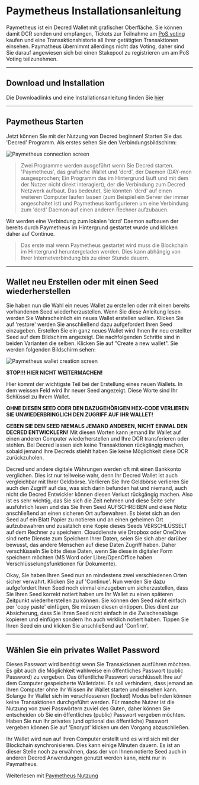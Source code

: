 # **Paymetheus Installationsanleitung** #

Paymetheus ist ein Decred Wallet mit grafischer Oberfläche. Sie können damit DCR senden und empfangen, Tickets zur Teilnahme am [PoS voting](/mining/proof-of-stake.md) kaufen und eine Transaktionshistorie all Ihrer getätigten Transaktionen einsehen.
Paymatheus übernimmt allerdings nicht das Voting, daher sind Sie darauf angewiesen sich bei einen Stakepool zu registrieren um am PoS Voting teilzunehmen.

---

## **Download und Installation** ##
Die Downloadlinks und eine Installationsanleitung finden Sie [hier](/getting-started/install-guide.md#windows-installer)

---

## **Paymetheus Starten** ##
Jetzt können Sie mit der Nutzung von Decred beginnen! Starten Sie das 'Decred' Programm. Als erstes sehen Sie den Verbindungsbildschirm:  

![Paymetheus connection screen](../../img/Paymetheus-dcrd-login.png)  

>Zwei Programme werden ausgeführt wenn Sie Decred starten. 'Paymetheus', das grafische Wallet und 'dcrd', der Daemon (DAY-mon ausgesprochen; Ein Programm
>das im Hintergrund läuft und mit dem der Nutzer nicht direkt interagiert), der die Verbindung zum Decred Netzwerk aufbaut. Das bedeutet, Sie könnten 'dcrd'
>auf einen weiteren Computer laufen lassen (zum Beispiel ein Server der immer angeschaltet ist) und Paymetheus konfigurieren um eine Verbindung zum 'dcrd' Daemon auf einen anderen Rechner aufzubauen.

Wir werden eine Verbindung zum lokalen 'dcrd' Daemon aufbauen der bereits durch Paymetheus im Hintergrund gestartet wurde und klicken daher auf Continue.

> Das erste mal wenn Paymetheus gestartet wird muss die Blockchain im Hintergrund heruntergeladen werden. Dies kann abhängig von Ihrer Internetverbindung bis zu einer Stunde dauern.

---

## **Wallet neu Erstellen oder mit einen Seed wiederherstellen** ##
Sie haben nun die Wahl ein neues Wallet zu erstellen oder mit einen bereits vorhandenen Seed wiederherzustellen. Wenn Sie diese Anleitung lesen werden Sie 
Wahrscheinlich ein neues Wallet erstellen wollen. Klicken Sie auf 'restore' werden Sie anschließend dazu aufgefordert Ihren Seed einzugeben. Erstellen Sie ein
ganz neues Wallet wird Ihnen Ihr neu erstellter Seed auf dem Bildschirm angezeigt. Die nachfolgenden Schritte sind in beiden Varianten die selben.
Klicken Sie auf "Create a new wallet". Sie werden folgenden Bildschirm sehen:  

![Paymetheus wallet creation screen](/img/Paymetheus-seed-window.png)  

<i class="fa fa-exclamation-triangle"></i> **STOP!!! HIER NICHT WEITERMACHEN!**  

Hier kommt der wichtigste Teil bei der Erstellung eines neuen Wallets. In dem weissen Feld wird Ihr neuer Seed angezeigt. Diese Worte sind Ihr Schlüssel zu 
Ihrem Wallet.  

<i class="fa fa-exclamation-triangle"></i> **OHNE DIESEN SEED ODER DEN DAZUGEHÖRIGEN HEX-CODE VERLIEREN SIE UNWIEDERBRINGLICH DEN ZUGRIFF AUF IHR WALLET!**  

**GEBEN SIE DEN SEED NIEMALS JEMAND ANDEREN, NICHT EINMAL DEN DECRED ENTWICKLERN!** Mit diesen Worten kann jemand Ihr Wallet auf einen anderen Computer 
wiederherstellen und Ihre DCR transferieren oder stehlen. Bei Decred lassen sich keine Transaktionen rückgängig machen, sobald jemand Ihre Decreds stiehlt 
haben Sie keine Möglichkeit diese DCR zurückzuholen.

Decred und andere digitale Währungen werden oft mit einen Bankkonto verglichen. Dies ist nur teilweise wahr, denn Ihr Decred Wallet ist auch vergleichbar mit
Ihrer Geldbörse. Verlieren Sie Ihre Geldbörse verlieren Sie auch den Zugriff auf das, was sich darin befunden hat und niemand, auch nicht die Decred Entwickler
können diesen Verlust rückgängig machen. Also ist es sehr wichtig, das Sie sich die Zeit nehmen und diese Seite sehr ausführlich lesen und das Sie Ihren Seed
AUFSCHREIBEN und diese Notiz anschließend an einen sicheren Ort aufbewahren. Es bietet sich an den Seed auf ein Blatt Papier zu notieren und an einen geheimen 
Ort aufzubewahren und zusätzlich eine Kopie dieses Seeds VERSCHLÜSSELT auf dem Rechner zu speichern. Clouddienste wie Dropbox oder OneDrive sind nette Dienste
zum Speichern Ihrer Daten, seien Sie sich aber darüber bewusst, das andere Menschen auf diese Daten Zugriff haben. Daher verschlüsseln Sie bitte diese Daten,
wenn Sie diese in digitaler Form speichern möchten (MS Word oder Libre/OpenOffice haben Verschlüsselungsfunktionen für Dokumente).

Okay, Sie haben Ihren Seed nun an mindestens zwei verschiedenen Orten sicher verwahrt. Klicken Sie auf 'Continue'. Nun werden Sie dazu aufgefordert Ihren Seed
noch einmal einzugeben um sicherzustellen, dass Sie Ihren Seed korrekt notiert haben um Ihr Wallet zu einen späteren Zeitpunkt wiederherstellen zu können.
Sie können den Seed nicht einfach per 'copy paste' einfügen, Sie müssen diesen eintippen. Dies dient zur Absicherung, dass Sie Ihren Seed nicht einfach in die
Zwischenablage kopieren und einfügen sondern Ihn auch wirklich notiert haben. Tippen Sie Ihren Seed ein und klicken Sie anschließend auf 'Confirm'.

---

## **Wählen Sie ein privates Wallet Password** ##
Dieses Passwort wird benötigt wenn Sie Transaktionen ausführen möchten. Es gibt auch die Möglichkeit wahlweise ein öffentliches Passwort (public Password) zu vergeben. Das öffentliche Passwort verschlüsselt Ihre auf dem Computer gespeicherte Walletdatei. Es soll verhindern, dass jemand an Ihren Computer ohne Ihr Wissen ihr Wallet starten und einsehen kann. Solange Ihr Wallet sich im verschlossenen (locked) Modus befinden können keine Transaktionen durchgeführt werden. Für manche Nutzer ist die Nutzung von zwei Passwörtern zuviel des Guten, daher können Sie entscheiden ob Sie ein öffentliches (public) Passwort vergeben möchten. Haben Sie nun Ihr privates (und optional das öffentliche) Passwort vergeben können Sie auf 'Encrypt' klicken um den Vorgang abzuschließen.

Ihr Wallet wird nun auf Ihren Computer erstellt und es wird sich mit der Blockchain synchronisieren. Dies kann einige Minuten dauern. Es ist an dieser Stelle noch zu erwähnen, dass der von Ihnen notierte Seed auch in anderen Decred Anwendungen genutzt werden kann, nicht nur in Paymatheus.

Weiterlesen mit [Paymetheus Nutzung](using-paymetheus.md)